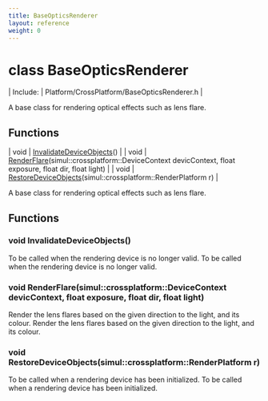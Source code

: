 ```yaml
---
title: BaseOpticsRenderer
layout: reference
weight: 0
---
```

class BaseOpticsRenderer
===

| Include: | Platform/CrossPlatform/BaseOpticsRenderer.h |

A base class for rendering optical effects such as lens flare.


Functions
---

| void | [InvalidateDeviceObjects](#InvalidateDeviceObjects)() |
| void | [RenderFlare](#RenderFlare)(simul::crossplatform::DeviceContext devicContext, float exposure, float dir, float light) |
| void | [RestoreDeviceObjects](#RestoreDeviceObjects)(simul::crossplatform::RenderPlatform r) |

A base class for rendering optical effects such as lens flare.
  


Functions
---

### <a name="InvalidateDeviceObjects"/>void InvalidateDeviceObjects()
To be called when the rendering device is no longer valid.
To be called when the rendering device is no longer valid.

### <a name="RenderFlare"/>void RenderFlare(simul::crossplatform::DeviceContext devicContext, float exposure, float dir, float light)
Render the lens flares based on the given direction to the light, and its colour.
Render the lens flares based on the given direction to the light, and its colour.

### <a name="RestoreDeviceObjects"/>void RestoreDeviceObjects(simul::crossplatform::RenderPlatform r)
To be called when a rendering device has been initialized.
To be called when a rendering device has been initialized.
